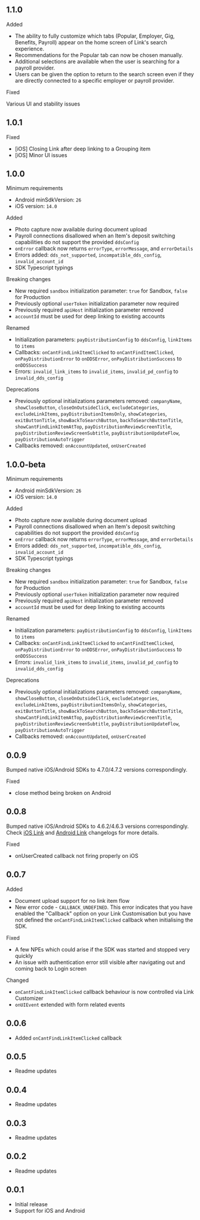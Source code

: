 ## 1.1.0

Added

* The ability to fully customize which tabs (Popular, Employer, Gig, Benefits, Payroll) appear on the home screen of Link's search experience.
* Recommendations for the Popular tab can now be chosen manually.
* Additional selections are available when the user is searching for a payroll provider.
* Users can be given the option to return to the search screen even if they are directly connected to a specific employer or payroll provider.

Fixed

Various UI and stability issues

## 1.0.1

Fixed

* [iOS] Closing Link after deep linking to a Grouping item
* [iOS] Minor UI issues

## 1.0.0

Minimum requirements

- Android minSdkVersion: `26`
- iOS version: `14.0`

Added

- Photo capture now available during document upload
- Payroll connections disallowed when an Item's deposit switching capabilities do not support the provided `ddsConfig`
- `onError` callback now returns `errorType`, `errorMessage`, and `errorDetails`
- Errors added: `dds_not_supported`, `incompatible_dds_config`, `invalid_account_id`
- SDK Typescript typings

Breaking changes

- New required `sandbox` initialization parameter: `true` for Sandbox, `false` for Production
- Previously optional `userToken` initialization parameter now required
- Previously required `apiHost` initialization parameter removed
- `accountId` must be used for deep linking to existing accounts

Renamed

- Initialization parameters: `payDistributionConfig` to `ddsConfig`, `linkItems` to `items`
- Callbacks: `onCantFindLinkItemClicked` to `onCantFindItemClicked`, `onPayDistributionError` to `onDDSError`, `onPayDistributionSuccess` to `onDDSSuccess`
- Errors: `invalid_link_items` to `invalid_items`, `invalid_pd_config` to `invalid_dds_config`

Deprecations

- Previously optional initializations parameters removed: `companyName`, `showCloseButton`, `closeOnOutsideClick`, `excludeCategories`, `excludeLinkItems`, `payDistributionItemsOnly`, `showCategories`, `exitButtonTitle`, `showBackToSearchButton`, `backToSearchButtonTitle`, `showCantFindLinkItemAtTop`, `payDistributionReviewScreenTitle`, `payDistributionReviewScreenSubtitle`, `payDistributionUpdateFlow`, `payDistributionAutoTrigger`
- Callbacks removed: `onAccountUpdated`, `onUserCreated`


## 1.0.0-beta

Minimum requirements

- Android minSdkVersion: `26`
- iOS version: `14.0`

Added

- Photo capture now available during document upload
- Payroll connections disallowed when an Item's deposit switching capabilities do not support the provided `ddsConfig`
- `onError` callback now returns `errorType`, `errorMessage`, and `errorDetails`
- Errors added: `dds_not_supported`, `incompatible_dds_config`, `invalid_account_id`
- SDK Typescript typings

Breaking changes

- New required `sandbox` initialization parameter: `true` for Sandbox, `false` for Production
- Previously optional `userToken` initialization parameter now required
- Previously required `apiHost` initialization parameter removed
- `accountId` must be used for deep linking to existing accounts

Renamed

- Initialization parameters: `payDistributionConfig` to `ddsConfig`, `linkItems` to `items`
- Callbacks: `onCantFindLinkItemClicked` to `onCantFindItemClicked`, `onPayDistributionError` to `onDDSError`, `onPayDistributionSuccess` to `onDDSSuccess`
- Errors: `invalid_link_items` to `invalid_items`, `invalid_pd_config` to `invalid_dds_config`

Deprecations

- Previously optional initializations parameters removed: `companyName`, `showCloseButton`, `closeOnOutsideClick`, `excludeCategories`, `excludeLinkItems`, `payDistributionItemsOnly`, `showCategories`, `exitButtonTitle`, `showBackToSearchButton`, `backToSearchButtonTitle`, `showCantFindLinkItemAtTop`, `payDistributionReviewScreenTitle`, `payDistributionReviewScreenSubtitle`, `payDistributionUpdateFlow`, `payDistributionAutoTrigger`
- Callbacks removed: `onAccountUpdated`, `onUserCreated`


## 0.0.9

Bumped native iOS/Android SDKs to 4.7.0/4.7.2 versions correspondingly.

Fixed
* close method being broken on Android

## 0.0.8

Bumped native iOS/Android SDKs to 4.6.2/4.6.3 versions correspondingly.
Check [iOS Link](https://github.com/argyle-systems/argyle-link-ios/releases) and [Android Link](https://github.com/argyle-systems/argyle-link-android/releases) changelogs for more details.

Fixed
* onUserCreated callback not firing properly on iOS

## 0.0.7

Added
* Document upload support for no link item flow
* New error code - `CALLBACK_UNDEFINED`. This error indicates that you have enabled the "Callback" option on your Link Customisation but you have not defined the `onCantFindLinkItemClicked` callback when initialising the SDK.

Fixed
* A few NPEs which could arise if the SDK was started and stopped very quickly
* An issue with authentication error still visible after navigating out and coming back to Login screen

Changed
* `onCantFindLinkItemClicked` callback behaviour is now controlled via Link Customizer
* `onUIEvent` extended with form related events

## 0.0.6

* Added `onCantFindLinkItemClicked` callback

## 0.0.5

* Readme updates

## 0.0.4

* Readme updates

## 0.0.3

* Readme updates

## 0.0.2

* Readme updates

## 0.0.1

* Initial release
* Support for iOS and Android

